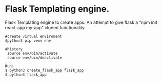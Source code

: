 
# Flask Templating engine. 
Flask Templating engine to create apps. An attempt to give flask a "npm init react-app my-app" cloned functionality.

```
#create virtual enviroment
$python3 pip venv env

#history
 source env/bin/activate
 source env/bin/deactivate

Run:
$ python3 create_flask_app flask_app
$ python3 flask_app
```
